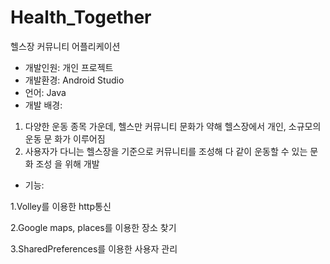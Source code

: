# Health_Together

헬스장 커뮤니티 어플리케이션
- 개발인원: 개인 프로젝트
- 개발환경: Android Studio
- 언어: Java
- 개발 배경:
1. 다양한 운동 종목 가운데, 헬스만 커뮤니티 문화가 약해 헬스장에서 개인, 소규모의 운동 문
화가 이루어짐
2. 사용자가 다니는 헬스장을 기준으로 커뮤니티를 조성해 다 같이 운동할 수 있는 문화 조성
을 위해 개발

- 기능:

1.Volley를 이용한 http통신

2.Google maps, places를 이용한 장소 찾기

3.SharedPreferences를 이용한 사용자 관리
